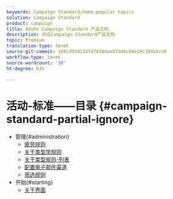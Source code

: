 ```yaml
---
keywords: Campaign Standard;home;popular topics
solution: Campaign Standard
product: campaign
title: Adobe Campaign Standard 产品文档
description: 浏览Campaign Standard产品文档
topic: Premium
translation-type: tm+mt
source-git-commit: 189cd93d12dfd7838dae87dd4c8de19c10926ce6
workflow-type: tm+mt
source-wordcount: '30'
ht-degree: 63%

---
```



# 活动-标准——目录 {#campaign-standard-partial-ignore}

+ 管理{#administration}
   + [疲劳规则](sending/using/fatigue-rules.md)
   + [关于类型学规则](sending/using/about-typology-rules.md)
   + [关于类型规则-列表](sending/using/about-typology-rules.md#typology-rules)
   + [配置电子邮件渠道](administration/using/configuring-email-channel.md)
   + [筛选规则](sending/using/filtering-rules.md)
+ 开始{#starting}
   + [关于界面](start/using/about-the-interface.md)

